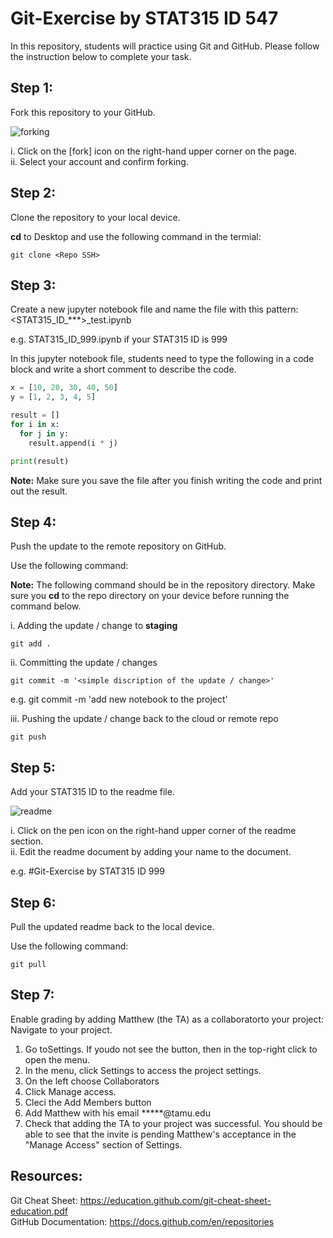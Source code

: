 # Git-Exercise by STAT315 ID 547

In this repository, students will practice using Git and GitHub. Please follow the instruction below to complete your task.

## Step 1:
Fork this repository to your GitHub.

![forking](img/forking.png)

i. Click on the [fork] icon on the right-hand upper corner on the page.  
ii. Select your account and confirm forking.

## Step 2:
Clone the repository to your local device.

**cd** to Desktop and use the following command in the termial:

```
git clone <Repo SSH>
```

## Step 3:
Create a new jupyter notebook file and name the file with this pattern: \<STAT315_ID_***>_test.ipynb

e.g. STAT315_ID_999.ipynb  if your STAT315 ID is 999

In this jupyter notebook file, students need to type the following in a code block and write a short comment to describe the code.
  
``` python
x = [10, 20, 30, 40, 50]
y = [1, 2, 3, 4, 5]

result = []
for i in x:
  for j in y:
    result.append(i * j)

print(result)
```
  
**Note:** Make sure you save the file after you finish writing the code and print out the result.

## Step 4:
Push the update to the remote repository on GitHub.

Use the following command:

**Note:** The following command should be in the repository directory.  Make sure you **cd** to the repo directory on your device before running the command below.

i. Adding the update / change to **staging**
```
git add .
```

ii. Committing the update / changes
```
git commit -m '<simple discription of the update / change>'
```
e.g. git commit -m 'add new notebook to the project'

iii. Pushing the update / change back to the cloud or remote repo
```
git push
```

## Step 5:
Add your STAT315 ID to the readme file.

![readme](img/readme.png)

i. Click on the pen icon on the right-hand upper corner of the readme section.  
ii. Edit the readme document by adding your name to the document.

e.g. \#Git-Exercise by STAT315 ID 999

## Step 6:
Pull the updated readme back to the local device.

Use the following command:
```
git pull

```
## Step 7: 
Enable grading by adding Matthew (the TA)  as a collaboratorto your project:
Navigate to your project.

1. Go toSettings. If youdo not see the button, then in the top-right click to open the menu.
2. In the menu, click Settings to access the project settings.
3. On the left choose Collaborators
4. Click Manage access.
5. Cleci the Add Members button
6. Add Matthew with his email *****@tamu.edu
7. Check that adding the TA to your project was successful.  You should be able to see that the invite is pending Matthew's acceptance in the "Manage Access" section of Settings. 

## Resources:
Git Cheat Sheet: https://education.github.com/git-cheat-sheet-education.pdf  
GitHub Documentation: https://docs.github.com/en/repositories
